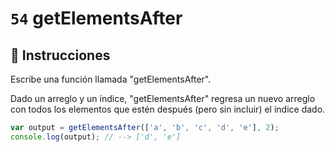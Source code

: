# `54` getElementsAfter

## 📝 Instrucciones

Escribe una función llamada "getElementsAfter".

Dado un arreglo y un índice, "getElementsAfter" regresa un nuevo arreglo con todos los elementos que estén después (pero sin incluir) el índice dado.

```Javascript
var output = getElementsAfter(['a', 'b', 'c', 'd', 'e'], 2); 
console.log(output); // --> ['d', 'e']
```